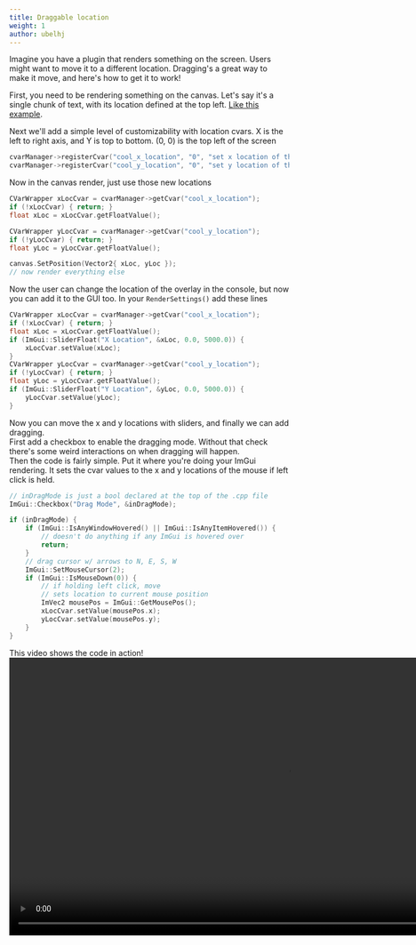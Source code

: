 ```yaml
---
title: Draggable location
weight: 1
author: ubelhj
---
```


Imagine you have a plugin that renders something on the screen. Users might want to move it to a different location. Dragging's a great way to make it move, and here's how to get it to work! 

First, you need to be rendering something on the canvas. Let's say it's a single chunk of text, with its location defined at the top left. [Like this example](/code_snippets/canvas/).

Next we'll add a simple level of customizability with location cvars. X is the left to right axis, and Y is top to bottom. (0, 0) is the top left of the screen
```cpp
cvarManager->registerCvar("cool_x_location", "0", "set x location of the overlay");
cvarManager->registerCvar("cool_y_location", "0", "set y location of the overlay");
```
Now in the canvas render, just use those new locations
```cpp
CVarWrapper xLocCvar = cvarManager->getCvar("cool_x_location");
if (!xLocCvar) { return; }
float xLoc = xLocCvar.getFloatValue();

CVarWrapper yLocCvar = cvarManager->getCvar("cool_y_location");
if (!yLocCvar) { return; }
float yLoc = yLocCvar.getFloatValue();

canvas.SetPosition(Vector2{ xLoc, yLoc });
// now render everything else
```

Now the user can change the location of the overlay in the console, but now you can add it to the GUI too. In your `RenderSettings()` add these lines
```cpp
CVarWrapper xLocCvar = cvarManager->getCvar("cool_x_location");
if (!xLocCvar) { return; }
float xLoc = xLocCvar.getFloatValue();
if (ImGui::SliderFloat("X Location", &xLoc, 0.0, 5000.0)) {
    xLocCvar.setValue(xLoc);
}
CVarWrapper yLocCvar = cvarManager->getCvar("cool_y_location");
if (!yLocCvar) { return; }
float yLoc = yLocCvar.getFloatValue();
if (ImGui::SliderFloat("Y Location", &yLoc, 0.0, 5000.0)) {
    yLocCvar.setValue(yLoc);
}
```

Now you can move the x and y locations with sliders, and finally we can add dragging.  
First add a checkbox to enable the dragging mode. Without that check there's some weird interactions on when dragging will happen.  
Then the code is fairly simple. Put it where you're doing your ImGui rendering. It sets the cvar values to the x and y locations of the mouse if left click is held. 
```cpp
// inDragMode is just a bool declared at the top of the .cpp file
ImGui::Checkbox("Drag Mode", &inDragMode);

if (inDragMode) {
    if (ImGui::IsAnyWindowHovered() || ImGui::IsAnyItemHovered()) {
        // doesn't do anything if any ImGui is hovered over
        return;
    }
    // drag cursor w/ arrows to N, E, S, W
    ImGui::SetMouseCursor(2);
    if (ImGui::IsMouseDown(0)) {
        // if holding left click, move
        // sets location to current mouse position
        ImVec2 mousePos = ImGui::GetMousePos();
        xLocCvar.setValue(mousePos.x);
        yLocCvar.setValue(mousePos.y);
    }
}
```
This video shows the code in action! 
<video controls width="1000">
    <source src="/video/imguidrag.mp4" />
</video>